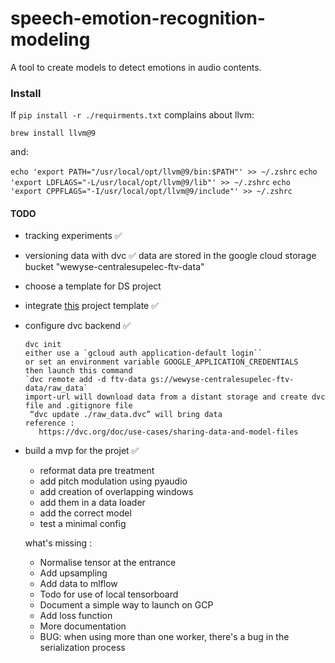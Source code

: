 
# speech-emotion-recognition-modeling
A tool to create models to detect emotions in audio contents.

### Install

If `pip install -r ./requirments.txt` complains about llvm:

`brew install llvm@9`

and: 

`echo 'export PATH="/usr/local/opt/llvm@9/bin:$PATH"' >> ~/.zshrc`
`echo 'export LDFLAGS="-L/usr/local/opt/llvm@9/lib"' >> ~/.zshrc`
`echo 'export CPPFLAGS="-I/usr/local/opt/llvm@9/include"' >> ~/.zshrc`

#### TODO 
- tracking experiments ✅
- versioning data with dvc ✅
   data are stored in the google cloud storage bucket "wewyse-centralesupelec-ftv-data"
- choose a template for DS project
- integrate [this](https://github.com/victoresque/pytorch-template) project template ✅   
- configure dvc backend ✅

      dvc init
      either use a `gcloud auth application-default login``
      or set an environment variable GOOGLE_APPLICATION_CREDENTIALS
      then launch this command
      `dvc remote add -d ftv-data gs://wewyse-centralesupelec-ftv-data/raw_data`
      import-url will download data from a distant storage and create dvc file and .gitignore file
       “dvc update ./raw_data.dvc” will bring data 
      reference :
         https://dvc.org/doc/use-cases/sharing-data-and-model-files
         
- build a mvp for the projet ✅
  -  reformat data pre treatment
    - add pitch modulation using pyaudio 
    - add creation of overlapping windows 
  -  add them in a data loader
    -  add the correct model
    -  test a minimal config
    
  what's missing : 
    - Normalise tensor at the entrance
    - Add upsampling
    - Add data to mlflow
    - Todo for use of local tensorboard
    - Document a simple way to launch on GCP
    - Add loss function
    - More documentation 
    - BUG: when using more than one worker, there's a bug in the serialization process 
